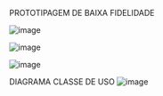 PROTOTIPAGEM DE BAIXA FIDELIDADE

![image](https://github.com/user-attachments/assets/4e783af4-a3e3-4466-b12f-8c4b090bc546)

![image](https://github.com/user-attachments/assets/000c47c7-330a-4a51-a731-fdf0af107733)

![image](https://github.com/user-attachments/assets/93a591e5-1b8d-4156-9482-783b32cb7654)


DIAGRAMA CLASSE DE USO
![image](https://github.com/user-attachments/assets/a173a71e-5385-4d58-ab43-d2232d791995)

